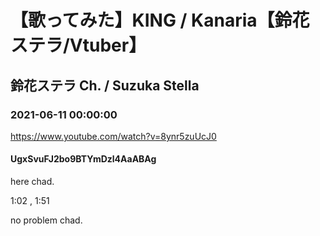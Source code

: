# 【歌ってみた】KING / Kanaria【鈴花ステラ/Vtuber】
## 鈴花ステラ Ch. / Suzuka Stella
### 2021-06-11 00:00:00
https://www.youtube.com/watch?v=8ynr5zuUcJ0
#### UgxSvuFJ2bo9BTYmDzl4AaABAg
here chad.

1:02 , 1:51

no problem chad.

